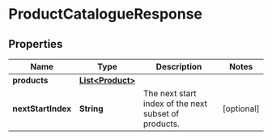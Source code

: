 # ProductCatalogueResponse

## Properties
Name | Type | Description | Notes
------------ | ------------- | ------------- | -------------
**products** | [**List&lt;Product&gt;**](Product.md) |  | 
**nextStartIndex** | **String** | The next start index of the next subset of products. |  [optional]
